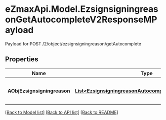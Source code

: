 # eZmaxApi.Model.EzsignsigningreasonGetAutocompleteV2ResponseMPayload
Payload for POST /2/object/ezsignsigningreason/getAutocomplete

## Properties

Name | Type | Description | Notes
------------ | ------------- | ------------- | -------------
**AObjEzsignsigningreason** | [**List&lt;EzsignsigningreasonAutocompleteElementResponse&gt;**](EzsignsigningreasonAutocompleteElementResponse.md) | An array of Ezsignsigningreason autocomplete element response. | 

[[Back to Model list]](../README.md#documentation-for-models) [[Back to API list]](../README.md#documentation-for-api-endpoints) [[Back to README]](../README.md)

